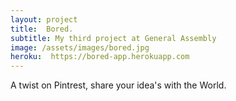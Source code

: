 ```yaml
---
layout: project
title:  Bored.
subtitle: My third project at General Assembly
image: /assets/images/bored.jpg
heroku:  https://bored-app.herokuapp.com
---
```

A twist on Pintrest, share your idea's with the World.
